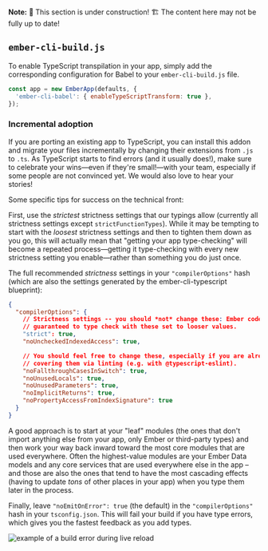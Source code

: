 **Note:** 🚧 This section is under construction! 🏗️ The content here may not be fully up to date!

<!-- FIXME: BIG TODOS HERE -->

## `ember-cli-build.js`

To enable TypeScript transpilation in your app, simply add the corresponding configuration for Babel to your `ember-cli-build.js` file.

```javascript {data-filename="ember-cli-build.js" data-diff="+2"}
const app = new EmberApp(defaults, {
  'ember-cli-babel': { enableTypeScriptTransform: true },
});
```

### Incremental adoption

If you are porting an existing app to TypeScript, you can install this addon and migrate your files incrementally by changing their extensions from `.js` to `.ts`. As TypeScript starts to find errors (and it usually does!), make sure to celebrate your wins—even if they're small!—with your team, especially if some people are not convinced yet. We would also love to hear your stories!

Some specific tips for success on the technical front:

First, use the _strictest_ strictness settings that our typings allow (currently all strictness settings except `strictFunctionTypes`). While it may be tempting to start with the _loosest_ strictness settings and then to tighten them down as you go, this will actually mean that "getting your app type-checking" will become a repeated process—getting it type-checking with every new strictness setting you enable—rather than something you do just once.

The full recommended _strictness_ settings in your `"compilerOptions"` hash (which are also the settings generated by the ember-cli-typescript blueprint):

```json {data-filename="tsconfig.json"}
{
  "compilerOptions": {
    // Strictness settings -- you should *not* change these: Ember code is not
    // guaranteed to type check with these set to looser values.
    "strict": true,
    "noUncheckedIndexedAccess": true,

    // You should feel free to change these, especially if you are already
    // covering them via linting (e.g. with @typescript-eslint).
    "noFallthroughCasesInSwitch": true,
    "noUnusedLocals": true,
    "noUnusedParameters": true,
    "noImplicitReturns": true,
    "noPropertyAccessFromIndexSignature": true
  }
}
```

A good approach is to start at your "leaf" modules (the ones that don't import anything else from your app, only Ember or third-party types) and then work your way back inward toward the most core modules that are used everywhere. Often the highest-value modules are your Ember Data models and any core services that are used everywhere else in the app – and those are also the ones that tend to have the most cascading effects (having to update _tons_ of other places in your app) when you type them later in the process.

Finally, leave `"noEmitOnError": true` (the default) in the `"compilerOptions"` hash in your `tsconfig.json`. This will fail your build if you have type errors, which gives you the fastest feedback as you add types.

![example of a build error during live reload](https://user-images.githubusercontent.com/108688/38774630-7d9224d4-403b-11e8-8dbc-87dad977a4c4.gif)
